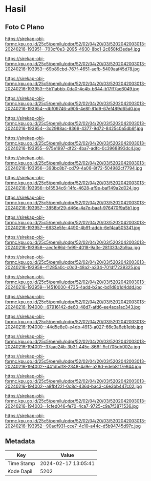 # Hasil

## Foto C Plano

https://sirekap-obj-formc.kpu.go.id/25c5/pemilu/pdpr/52/02/04/20/03/5202042003013-20240216-193951--703cf0e3-2095-4930-8bc1-2c858fd3eda4.jpg

https://sirekap-obj-formc.kpu.go.id/25c5/pemilu/pdpr/52/02/04/20/03/5202042003013-20240216-193953--69b89cbd-767f-4651-aefb-5409aaf45d78.jpg

https://sirekap-obj-formc.kpu.go.id/25c5/pemilu/pdpr/52/02/04/20/03/5202042003013-20240216-193953--5b11abbb-0da0-4c4b-b644-b17ff7ae6049.jpg

https://sirekap-obj-formc.kpu.go.id/25c5/pemilu/pdpr/52/02/04/20/03/5202042003013-20240216-193954--dbf09746-a905-4e8f-81d9-67ef489d65d0.jpg

https://sirekap-obj-formc.kpu.go.id/25c5/pemilu/pdpr/52/02/04/20/03/5202042003013-20240216-193954--3c2988ac-8369-4377-9d72-8425c0a5db6f.jpg

https://sirekap-obj-formc.kpu.go.id/25c5/pemilu/pdpr/52/02/04/20/03/5202042003013-20240216-193955--975e1997-df22-4ba7-adfc-0c3968893dc4.jpg

https://sirekap-obj-formc.kpu.go.id/25c5/pemilu/pdpr/52/02/04/20/03/5202042003013-20240216-193956--393bc8b7-cd79-4a06-8f72-504982cf7794.jpg

https://sirekap-obj-formc.kpu.go.id/25c5/pemilu/pdpr/52/02/04/20/03/5202042003013-20240216-193956--b15534c6-14fc-4628-af9e-baf149a2d024.jpg

https://sirekap-obj-formc.kpu.go.id/25c5/pemilu/pdpr/52/02/04/20/03/5202042003013-20240216-193957--3858bf29-d46e-4a7e-baaf-976470f9a5b1.jpg

https://sirekap-obj-formc.kpu.go.id/25c5/pemilu/pdpr/52/02/04/20/03/5202042003013-20240216-193957--6633e5fe-4490-4b91-adcb-6ef4aa505341.jpg

https://sirekap-obj-formc.kpu.go.id/25c5/pemilu/pdpr/52/02/04/20/03/5202042003013-20240216-193958--aecfe86d-fe99-4018-9a3e-281333a2b9aa.jpg

https://sirekap-obj-formc.kpu.go.id/25c5/pemilu/pdpr/52/02/04/20/03/5202042003013-20240216-193958--f1285a0c-c0d3-48a2-a334-701df7239325.jpg

https://sirekap-obj-formc.kpu.go.id/25c5/pemilu/pdpr/52/02/04/20/03/5202042003013-20240216-193959--14510000-4735-4add-b2ac-bd1d8b1d4ddd.jpg

https://sirekap-obj-formc.kpu.go.id/25c5/pemilu/pdpr/52/02/04/20/03/5202042003013-20240216-194000--67916142-de60-48d7-afd6-ee4aca1ac343.jpg

https://sirekap-obj-formc.kpu.go.id/25c5/pemilu/pdpr/52/02/04/20/03/5202042003013-20240216-194000--44d5e8e0-e4db-4913-a027-66c3a6eb1ebb.jpg

https://sirekap-obj-formc.kpu.go.id/25c5/pemilu/pdpr/52/02/04/20/03/5202042003013-20240216-194001--37aac24b-3b3f-445c-866f-9cf705db002a.jpg

https://sirekap-obj-formc.kpu.go.id/25c5/pemilu/pdpr/52/02/04/20/03/5202042003013-20240216-194002--441dbd18-2348-4a9e-a28d-edeb81f7e944.jpg

https://sirekap-obj-formc.kpu.go.id/25c5/pemilu/pdpr/52/02/04/20/03/5202042003013-20240216-194002--a8fbf221-0c8d-436d-bac3-c6e3bb447c02.jpg

https://sirekap-obj-formc.kpu.go.id/25c5/pemilu/pdpr/52/02/04/20/03/5202042003013-20240216-194003--1cfed046-fe70-4ca7-9725-c9a7f3871536.jpg

https://sirekap-obj-formc.kpu.go.id/25c5/pemilu/pdpr/52/02/04/20/03/5202042003013-20240216-193952--90adf931-cce7-4c10-a44c-d5b94745d97c.jpg


## Metadata

| Key        | Value               |
| ---------- | ------------------- |
| Time Stamp | 2024-02-17 13:05:41 |
| Kode Dapil | 5202                |



